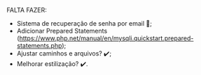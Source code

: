 FALTA FAZER:
- Sistema de recuperação de senha por email 🤔;
- Adicionar Prepared Statements (https://www.php.net/manual/en/mysqli.quickstart.prepared-statements.php);
- Ajustar caminhos e arquivos? ✔️;
- Melhorar estilização? ✔️.

